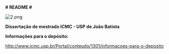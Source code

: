 **# README #**

![2.png](https://bitbucket.org/repo/ee7aLy/images/2914171540-2.png)

**Dissertação de mestrado ICMC - USP de João Batista**

**Informações para o depósito:**

http://www.icmc.usp.br/Portal/conteudo/1301/informacoes-para-o-deposito